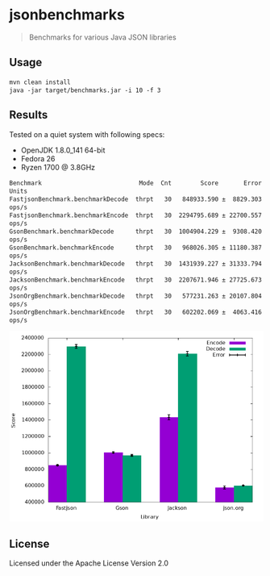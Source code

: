 # jsonbenchmarks
> Benchmarks for various Java JSON libraries

## Usage

```
mvn clean install
java -jar target/benchmarks.jar -i 10 -f 3
```

## Results

Tested on a quiet system with following specs:

* OpenJDK 1.8.0\_141 64-bit
* Fedora 26
* Ryzen 1700 @ 3.8GHz

```
Benchmark                           Mode  Cnt        Score       Error  Units
FastjsonBenchmark.benchmarkDecode  thrpt   30   848933.590 ±  8829.303  ops/s
FastjsonBenchmark.benchmarkEncode  thrpt   30  2294795.689 ± 22700.557  ops/s
GsonBenchmark.benchmarkDecode      thrpt   30  1004904.229 ±  9308.420  ops/s
GsonBenchmark.benchmarkEncode      thrpt   30   968026.305 ± 11180.387  ops/s
JacksonBenchmark.benchmarkDecode   thrpt   30  1431939.227 ± 31333.794  ops/s
JacksonBenchmark.benchmarkEncode   thrpt   30  2207671.946 ± 27725.673  ops/s
JsonOrgBenchmark.benchmarkDecode   thrpt   30   577231.263 ± 20107.804  ops/s
JsonOrgBenchmark.benchmarkEncode   thrpt   30   602202.069 ±  4063.416  ops/s
```

![Graph of Results](.meta/output.png)

## License

Licensed under the Apache License Version 2.0
